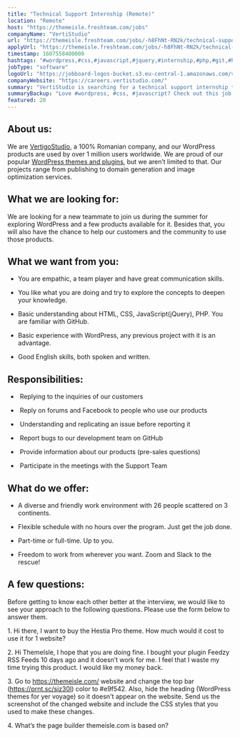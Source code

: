 ```yaml
---
title: "Technical Support Internship (Remote)"
location: "Remote"
host: "https://themeisle.freshteam.com/jobs"
companyName: "VertiStudio"
url: "https://themeisle.freshteam.com/jobs/-h8FhNt-RN2k/technical-support-internship-remote"
applyUrl: "https://themeisle.freshteam.com/jobs/-h8FhNt-RN2k/technical-support-internship-remote#applicant-form"
timestamp: 1607558400000
hashtags: "#wordpress,#css,#javascript,#jquery,#internship,#php,#git,#html,#optimization,#English"
jobType: "software"
logoUrl: "https://jobboard-logos-bucket.s3.eu-central-1.amazonaws.com/vertistudio"
companyWebsite: "https://careers.vertistudio.com/"
summary: "VertiStudio is searching for a technical support internship that has basic experience with WordPress, any previous project with it is an advantage."
summaryBackup: "Love #wordpress, #css, #javascript? Check out this job post!"
featured: 20
---
```


## About us:

We are [VertigoStudio](https://vertistudio.com/), a 100% Romanian company, and our WordPress products are used by over 1 million users worldwide. We are proud of our popular [WordPress themes and plugins](https://themeisle.com/), but we aren’t limited to that. Our projects range from publishing to domain generation and image optimization services. 

## What we are looking for:

We are looking for a new teammate to join us during the summer for exploring WordPress and a few products available for it. Besides that, you will also have the chance to help our customers and the community to use those products.

## What we want from you:

*   You are empathic, a team player and have great communication skills.
    
*   You like what you are doing and try to explore the concepts to deepen your knowledge.
    
*   Basic understanding about HTML, CSS, JavaScript(jQuery), PHP. You are familiar with GitHub.
    
*   Basic experience with WordPress, any previous project with it is an advantage.
    
*   Good English skills, both spoken and written.
    

## Responsibilities:

*    Replying to the inquiries of our customers
    
*    Reply on forums and Facebook to people who use our products
    
*    Understanding and replicating an issue before reporting it
    
*    Report bugs to our development team on GitHub
    
*    Provide information about our products (pre-sales questions)
    
*    Participate in the meetings with the Support Team
    

## What do we offer:

*   A diverse and friendly work environment with 26 people scattered on 3 continents.
    
*   Flexible schedule with no hours over the program. Just get the job done.
    
*   Part-time or full-time. Up to you. 
    
*   Freedom to work from wherever you want. Zoom and Slack to the rescue!  
    

## A few questions:

Before getting to know each other better at the interview, we would like to see your approach to the following questions. Please use the form below to answer them.

1\. Hi there, I want to buy the Hestia Pro theme. How much would it cost to use it for 1 website? 

2\. Hi ThemeIsle, I hope that you are doing fine. I bought your plugin Feedzy RSS Feeds 10 days ago and it doesn’t work for me. I feel that I waste my time trying this product. I would like my money back.

3\. Go to https://themeisle.com/ website and change the top bar (https://prnt.sc/siz30l) color to #e9f542. Also, hide the heading (WordPress themes for yer voyage) so it doesn't appear on the website. Send us the screenshot of the changed website and include the CSS styles that you used to make these changes.

4\. What’s the page builder themeisle.com is based on?
